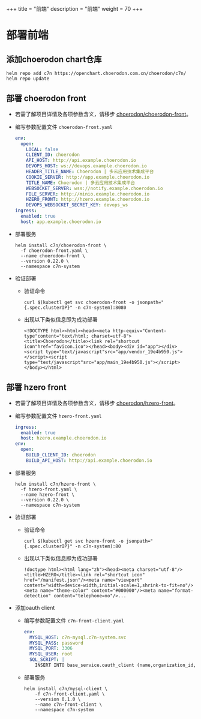 +++
title = "前端"
description = "前端"
weight = 70
+++

# 部署前端

## 添加choerodon chart仓库

```
helm repo add c7n https://openchart.choerodon.com.cn/choerodon/c7n/
helm repo update
```

## 部署 choerodon front
- 若需了解项目详情及各项参数含义，请移步 [choerodon/choerodon-front](https://github.com/choerodon/choerodon-front)。

- 编写参数配置文件 `choerodon-front.yaml`

    ```yaml
    env:
      open:
        LOCAL: false
        CLIENT_ID: choerodon
        API_HOST: http://api.example.choerodon.io
        DEVOPS_HOST: ws://devops.example.choerodon.io
        HEADER_TITLE_NAME: Choerodon | 多云应用技术集成平台
        COOKIE_SERVER: http://app.example.choerodon.io
        TITLE_NAME: Choerodon | 多云应用技术集成平台
        WEBSOCKET_SERVER: wss://notify.example.choerodon.io
        FILE_SERVER: http://minio.example.choerodon.io
        HZERO_FRONT: http://hzero.example.choerodon.io
        DEVOPS_WEBSOCKET_SECRET_KEY: devops_ws
    ingress:
      enabled: true
      host: app.example.choerodon.io
    ```

- 部署服务

  ```
  helm install c7n/choerodon-front \
    -f choerodon-front.yaml \
    --name choerodon-front \
    --version 0.22.0 \
    --namespace c7n-system
  ```

- 验证部署
  
    - 验证命令

        ```
        curl $(kubectl get svc choerodon-front -o jsonpath="{.spec.clusterIP}" -n c7n-system):8080
        ```

    - 出现以下类似信息即为成功部署

        ```
        <!DOCTYPE html><html><head><meta http-equiv="Content-type"content="text/html; charset=utf-8"><title>Choerodon</title><link rel="shortcut icon"href="favicon.ico"></head><body><div id="app"></div><script type="text/javascript"src="app/vendor_19e4b950.js"></script><script type="text/javascript"src="app/main_19e4b950.js"></script></body></html>
        ```

## 部署 hzero front
- 若需了解项目详情及各项参数含义，请移步 [choerodon/hzero-front](https://github.com/choerodon/hzero-front)。

- 编写参数配置文件 `hzero-front.yaml`

    ```yaml
    ingress:
      enabled: true
      host: hzero.example.choerodon.io
    env:
      open:
        BUILD_CLIENT_ID: choerodon
        BUILD_API_HOST: http://api.example.choerodon.io
    ```

- 部署服务

  ```
  helm install c7n/hzero-front \
    -f hzero-front.yaml \
    --name hzero-front \
    --version 0.22.0 \
    --namespace c7n-system
  ```

- 验证部署
  
    - 验证命令

        ```
        curl $(kubectl get svc hzero-front -o jsonpath="{.spec.clusterIP}" -n c7n-system):80
        ```

    - 出现以下类似信息即为成功部署

        ```
        !doctype html><html lang="zh"><head><meta charset="utf-8"/><title>HZERO</title><link rel="shortcut icon" href="/manifest.json"/><meta name="viewport" content="width=device-width,initial-scale=1,shrink-to-fit=no"/><meta name="theme-color" content="#000000"/><meta name="format-detection" content="telephone=no"/>...
        ```

- 添加oauth client

    - 编写参数配置文件 `c7n-front-client.yaml`

        ```yaml
        env:
          MYSQL_HOST: c7n-mysql.c7n-system.svc
          MYSQL_PASS: password
          MYSQL_PORT: 3306
          MYSQL_USER: root
          SQL_SCRIPT: |
            INSERT INTO base_service.oauth_client (name,organization_id,resource_ids,secret,scope,authorized_grant_types,web_server_redirect_uri,access_token_validity,refresh_token_validity,additional_information,auto_approve,object_version_number,created_by,creation_date,last_updated_by,last_update_date)VALUES('choerodon',1,'default','secret','default','password,implicit,client_credentials,authorization_code,refresh_token','http://app.example.choerodon.io',3600,3600,'{}','default',1,0,NOW(),0,NOW());
        ```

    - 部署服务
        ```
        helm install c7n/mysql-client \
            -f c7n-front-client.yaml \
            --version 0.1.0 \
            --name c7n-front-client \
            --namespace c7n-system
        ```